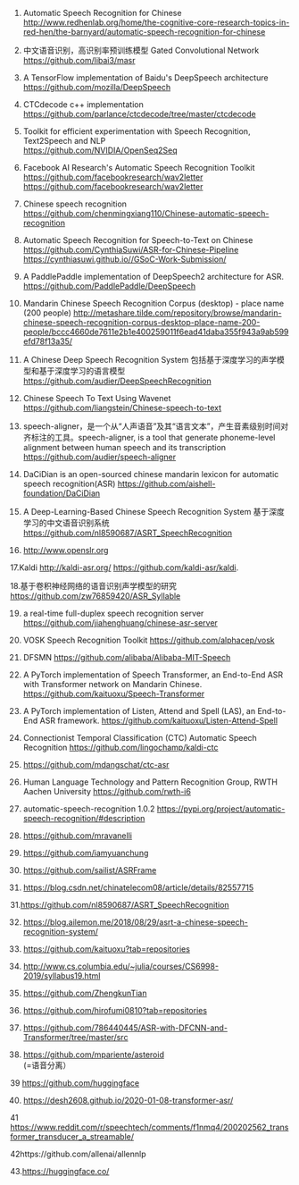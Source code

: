 1. Automatic Speech Recognition for Chinese
http://www.redhenlab.org/home/the-cognitive-core-research-topics-in-red-hen/the-barnyard/automatic-speech-recognition-for-chinese

2. 中文语音识别，高识别率预训练模型 Gated Convolutional Network
https://github.com/libai3/masr

3. A TensorFlow implementation of Baidu's DeepSpeech architecture
https://github.com/mozilla/DeepSpeech 

4. CTCdecode c++ implementation
https://github.com/parlance/ctcdecode/tree/master/ctcdecode  

5. Toolkit for efficient experimentation with Speech Recognition, Text2Speech and NLP   
https://github.com/NVIDIA/OpenSeq2Seq   

6. Facebook AI Research's Automatic Speech Recognition Toolkit 
https://github.com/facebookresearch/wav2letter   
https://github.com/facebookresearch/wav2letter

7. Chinese speech recognition    
https://github.com/chenmingxiang110/Chinese-automatic-speech-recognition  

8. Automatic Speech Recognition for Speech-to-Text on Chinese  
https://github.com/CynthiaSuwi/ASR-for-Chinese-Pipeline    
https://cynthiasuwi.github.io//GSoC-Work-Submission/

9. A PaddlePaddle implementation of DeepSpeech2 architecture for ASR.   
https://github.com/PaddlePaddle/DeepSpeech   

10. Mandarin Chinese Speech Recognition Corpus (desktop) - place name (200 people)
http://metashare.tilde.com/repository/browse/mandarin-chinese-speech-recognition-corpus-desktop-place-name-200-people/bccc4660de7611e2b1e400259011f6ead41daba355f943a9ab599efd78f13a35/

11. A Chinese Deep Speech Recognition System 包括基于深度学习的声学模型和基于深度学习的语言模型   
https://github.com/audier/DeepSpeechRecognition     

12. Chinese Speech To Text Using Wavenet  
https://github.com/liangstein/Chinese-speech-to-text   

13. speech-aligner，是一个从“人声语音”及其“语言文本”，产生音素级别时间对齐标注的工具。speech-aligner, is a tool that generate phoneme-level alignment between human speech and its transcription
https://github.com/audier/speech-aligner    

14. DaCiDian is an open-sourced chinese mandarin lexicon for automatic speech recognition(ASR) 
https://github.com/aishell-foundation/DaCiDian

15. A Deep-Learning-Based Chinese Speech Recognition System 基于深度学习的中文语音识别系统
https://github.com/nl8590687/ASRT_SpeechRecognition   

16. http://www.openslr.org

17.Kaldi
http://kaldi-asr.org/
https://github.com/kaldi-asr/kaldi.

18.基于卷积神经网络的语音识别声学模型的研究
https://github.com/zw76859420/ASR_Syllable  

19. a real-time full-duplex speech recognition server
https://github.com/jiahenghuang/chinese-asr-server  

20. VOSK Speech Recognition Toolkit
https://github.com/alphacep/vosk  

21. DFSMN
https://github.com/alibaba/Alibaba-MIT-Speech

22. A PyTorch implementation of Speech Transformer, an End-to-End ASR with Transformer network on Mandarin Chinese.
https://github.com/kaituoxu/Speech-Transformer

22. A PyTorch implementation of Listen, Attend and Spell (LAS), an End-to-End ASR framework.
https://github.com/kaituoxu/Listen-Attend-Spell

23. Connectionist Temporal Classification (CTC) Automatic Speech Recognition 
https://github.com/lingochamp/kaldi-ctc

24. https://github.com/mdangschat/ctc-asr 

25. Human Language Technology and Pattern Recognition Group, RWTH Aachen University
https://github.com/rwth-i6

26. automatic-speech-recognition 1.0.2
https://pypi.org/project/automatic-speech-recognition/#description 

27. https://github.com/mravanelli  

28. https://github.com/iamyuanchung 

29. https://github.com/sailist/ASRFrame 

30. https://blog.csdn.net/chinatelecom08/article/details/82557715 

31.https://github.com/nl8590687/ASRT_SpeechRecognition

32. https://blog.ailemon.me/2018/08/29/asrt-a-chinese-speech-recognition-system/ 

33. https://github.com/kaituoxu?tab=repositories  

34. http://www.cs.columbia.edu/~julia/courses/CS6998-2019/syllabus19.html 

35. https://github.com/ZhengkunTian 

36. https://github.com/hirofumi0810?tab=repositories 

37. https://github.com/786440445/ASR-with-DFCNN-and-Transformer/tree/master/src 

38. https://github.com/mpariente/asteroid  
(=语音分离）

39 https://github.com/huggingface

40. https://desh2608.github.io/2020-01-08-transformer-asr/

41 https://www.reddit.com/r/speechtech/comments/f1nmq4/200202562_transformer_transducer_a_streamable/

42https://github.com/allenai/allennlp

43.https://huggingface.co/
